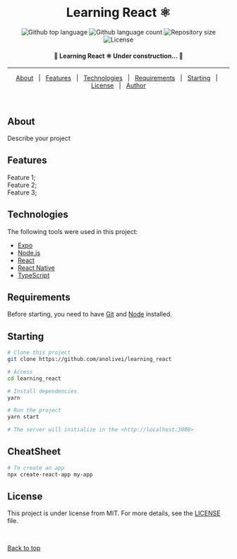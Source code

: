 
  &#xa0;

<h1 align="center">Learning React ⚛️</h1>

<p align="center">
  <img alt="Github top language" src="https://img.shields.io/github/languages/top/anolivei/Learning_React?color=56BEB8">

  <img alt="Github language count" src="https://img.shields.io/github/languages/count/anolivei/Learning_React?color=56BEB8">

  <img alt="Repository size" src="https://img.shields.io/github/repo-size/anolivei/Learning_React?color=56BEB8">

  <img alt="License" src="https://img.shields.io/github/license/anolivei/Learning_React?color=56BEB8">

  <!-- <img alt="Github issues" src="https://img.shields.io/github/issues/anolivei/learning_react?color=56BEB8" /> -->

  <!-- <img alt="Github forks" src="https://img.shields.io/github/forks/anolivei/learning_react?color=56BEB8" /> -->

  <!-- <img alt="Github stars" src="https://img.shields.io/github/stars/anolivei/learning_react?color=56BEB8" /> -->
</p>

<h4 align="center"> 
	🚧  Learning React ⚛️ Under construction...  🚧
</h4> 

<hr>

<p align="center">
  <a href="#about">About</a> &#xa0; | &#xa0; 
  <a href="#features">Features</a> &#xa0; | &#xa0;
  <a href="#technologies">Technologies</a> &#xa0; | &#xa0;
  <a href="#requirements">Requirements</a> &#xa0; | &#xa0;
  <a href="#starting">Starting</a> &#xa0; | &#xa0;
  <a href="#license">License</a> &#xa0; | &#xa0;
  <a href="https://github.com/anolivei" target="_blank">Author</a>
</p>

<br>

## About ##

Describe your project

## Features ##

Feature 1;\
Feature 2;\
Feature 3;

## Technologies ##

The following tools were used in this project:

- [Expo](https://expo.io/)
- [Node.js](https://nodejs.org/en/)
- [React](https://pt-br.reactjs.org/)
- [React Native](https://reactnative.dev/)
- [TypeScript](https://www.typescriptlang.org/)

## Requirements ##

Before starting, you need to have [Git](https://git-scm.com) and [Node](https://nodejs.org/en/) installed.

## Starting ##

```bash
# Clone this project
git clone https://github.com/anolivei/learning_react

# Access
cd learning_react

# Install dependencies
yarn

# Run the project
yarn start

# The server will initialize in the <http://localhost:3000>
```

## CheatSheet ##

```bash
# To create an app
npx create-react-app my-app

```

## License ##

This project is under license from MIT. For more details, see the [LICENSE](LICENSE.md) file.


&#xa0;

<a href="#top">Back to top</a>
